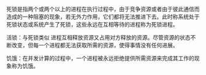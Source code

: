 死锁是指两个或两个以上的进程在执行过程中，由于竞争资源或者由于彼此通信而造成的一种阻塞的现象，若无外力作用，它们都将无法推进下去。此时称系统处于死锁状态或系统产生了死锁，这些永远在互相等待的进程称为死锁进程。

活锁：与死锁类似 进程互相释放资源又占用对方释放的资源。尽管资源的状态不断改变，但每一个进程都无法获取所需的资源，使得事情没有任何进展。

饥饿：在并发计算的过程中，一个进程被永远拒绝提供所需资源来完成其工作的现象称为饥饿。